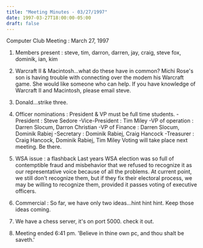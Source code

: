 ```yaml
---
title: "Meeting Minutes - 03/27/1997"
date: 1997-03-27T18:00:00-05:00
draft: false
---
```


Computer Club Meeting :  March 27, 1997 </p><p>
1.  Members present : steve, tim, darron, darren, jay, craig, steve fox,     		     dominik, ian, kim </p><p>
2.  Warcraft II & Macintosh...what do these have in common?        Michi Rose's son is having trouble with connecting over the        modem his Warcraft game.  She would like someone who can        help.  If you have knowledge of Warcraft II and Macintosh,        please email steve.  </p><p>
3.  Donald...strike three.  </p><p>
4.  Officer nominations :  President & VP must be full time students.   	-President :  Steve Sedore 	-Vice-President : Tim Miley 	-VP of operation : Darren Slocum, Darron Christian 	-VP of Finance : Darren Slocum, Dominik Rabiej  	-Secretary : Dominik Rabiej, Craig Hancock 	-Treasurer : Craig Hancock, Dominik Rabiej, Tim Miley     Voting will take place next meeting.  Be there. </p><p>
5.  WSA issue : a flashback 	Last years WSA election was so full of contemptible fraud  	and misbehavior that we refused to recognize it as our  	representative voice because of all the problems.  At current 	point, we still don't recognize them, but if they fix their 	electoral process, we may be willing to recognize them, 	provided it passes voting of executive officers. </p><p>
6.  Commercial : 	So far, we have only two ideas...hint hint hint.  Keep those 	ideas coming. </p><p>
7.  We have a chess server, it's on port 5000.  check it out. </p><p>
8.  Meeting ended 6:41 pm. 	   'Believe in thine own pc, and thou shalt be saveth.'	 </p>
